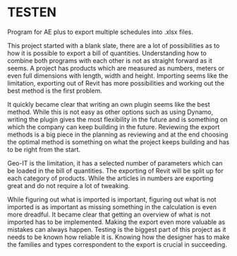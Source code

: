 # TESTEN
Program for AE plus to export multiple schedules into .xlsx files. 

This project started with a blank slate, there are a lot of possibilities as to how it is possible to export a bill of quantities. Understanding how to combine both programs with each other is not as straight forward as it seems. A project has products which are measured as numbers, meters or even full dimensions with length, width and height. Importing seems like the limitation, exporting out of Revit has more possibilities and working out the best method is the first problem. 


It quickly became clear that writing an own plugin seems like the best method. While this is not easy as other options such as using Dynamo, writing the plugin gives the most flexibility in the future and is something on which the company can keep building in the future. Reviewing the export methods is a big piece in the planning as reviewing and at the end choosing the optimal method is something on what the project keeps building and has to be right from the start.


Geo-IT is the limitation, it has a selected number of parameters which can be loaded in the bill of quantities. The exporting of Revit will be split up for each category of products. While the articles in numbers are exporting great and do not require a lot of tweaking.


While figuring out what is imported is important, figuring out what is not imported is as important as missing something in the calculation is even more dreadful. It became clear that getting an overview of what is not imported has to be implemented. Making the export even more valuable as mistakes can always happen. Testing is the biggest part of this project as it needs to be known how reliable it is. Knowing how the designer has to make the families and types correspondent to the export is crucial in succeeding. 
